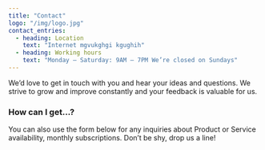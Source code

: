 ```yaml
---
title: "Contact"
logo: "/img/logo.jpg"
contact_entries:
  - heading: Location
    text: "Internet mgvukghgi kgughih"
  - heading: Working hours
    text: "Monday – Saturday: 9AM – 7PM We’re closed on Sundays"
---
```


We’d love to get in touch with you and hear your ideas and
questions. We strive to grow and improve constantly and your feedback
is valuable for us.

<h3 class="f4 b lh-title mb2">How can I get…?</h3>

You can also use the form below for any inquiries about Product or Service
availability, monthly subscriptions. Don’t be shy, drop us a line!
